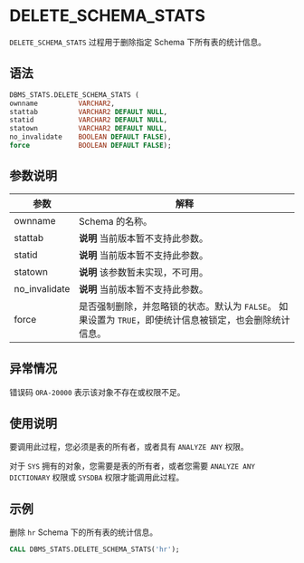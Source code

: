 DELETE_SCHEMA_STATS 
========================================

`DELETE_SCHEMA_STATS` 过程用于删除指定 Schema 下所有表的统计信息。

语法 
-----------------------

```sql
DBMS_STATS.DELETE_SCHEMA_STATS (
ownname          VARCHAR2, 
stattab          VARCHAR2 DEFAULT NULL, 
statid           VARCHAR2 DEFAULT NULL,
statown          VARCHAR2 DEFAULT NULL,
no_invalidate    BOOLEAN DEFAULT FALSE),
force            BOOLEAN DEFAULT FALSE);
```



参数说明 
-------------------------



|      参数       |                                      解释                                      |
|---------------|------------------------------------------------------------------------------|
| ownname       | Schema 的名称。                                                                  |
| stattab       | **说明** 当前版本暂不支持此参数。                                                          |
| statid        | **说明** 当前版本暂不支持此参数。                                                          |
| statown       | **说明** 该参数暂未实现，不可用。                                                          |
| no_invalidate | **说明** 当前版本暂不支持此参数。                                                          |
| force         | 是否强制删除，并忽略锁的状态。默认为 `FALSE`。 如果设置为 `TRUE`，即使统计信息被锁定，也会删除统计信息。 |



异常情况 
-------------------------

错误码 `ORA-20000` 表示该对象不存在或权限不足。

使用说明 
-------------------------

要调用此过程，您必须是表的所有者，或者具有 `ANALYZE ANY` 权限。

对于 `SYS` 拥有的对象，您需要是表的所有者，或者您需要 `ANALYZE ANY DICTIONARY` 权限或 `SYSDBA` 权限才能调用此过程。

示例 
-----------------------

删除 `hr` Schema 下的所有表的统计信息。

```sql
CALL DBMS_STATS.DELETE_SCHEMA_STATS('hr');
```


